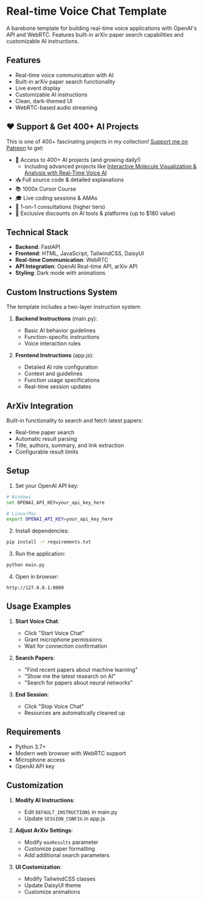 # Real-time Voice Chat Template

A barebone template for building real-time voice applications with OpenAI's API and WebRTC. Features built-in arXiv paper search capabilities and customizable AI instructions.

## Features

- Real-time voice communication with AI
- Built-in arXiv paper search functionality
- Live event display
- Customizable AI instructions
- Clean, dark-themed UI
- WebRTC-based audio streaming

## ❤️ Support & Get 400+ AI Projects

This is one of 400+ fascinating projects in my collection! [Support me on Patreon](https://www.patreon.com/c/echohive42/membership) to get:

- 🎯 Access to 400+ AI projects (and growing daily!)
  - Including advanced projects like [Interactive Molecule Visualization &amp; Analysis with Real-Time Voice AI](https://www.patreon.com/posts/molecule-webapp-118208752)
- 📥 Full source code & detailed explanations
- 📚 1000x Cursor Course
- 🎓 Live coding sessions & AMAs
- 💬 1-on-1 consultations (higher tiers)
- 🎁 Exclusive discounts on AI tools & platforms (up to $180 value)

## Technical Stack

- **Backend**: FastAPI
- **Frontend**: HTML, JavaScript, TailwindCSS, DaisyUI
- **Real-time Communication**: WebRTC
- **API Integration**: OpenAI Real-time API, arXiv API
- **Styling**: Dark mode with animations

## Custom Instructions System

The template includes a two-layer instruction system:

1. **Backend Instructions** (main.py):

   - Basic AI behavior guidelines
   - Function-specific instructions
   - Voice interaction rules
2. **Frontend Instructions** (app.js):

   - Detailed AI role configuration
   - Context and guidelines
   - Function usage specifications
   - Real-time session updates

## ArXiv Integration

Built-in functionality to search and fetch latest papers:

- Real-time paper search
- Automatic result parsing
- Title, authors, summary, and link extraction
- Configurable result limits

## Setup

1. Set your OpenAI API key:

```bash
# Windows
set OPENAI_API_KEY=your_api_key_here

# Linux/Mac
export OPENAI_API_KEY=your_api_key_here
```

2. Install dependencies:

```bash
pip install -r requirements.txt
```

3. Run the application:

```bash
python main.py
```

4. Open in browser:

```
http://127.0.0.1:8000
```

## Usage Examples

1. **Start Voice Chat**:

   - Click "Start Voice Chat"
   - Grant microphone permissions
   - Wait for connection confirmation
2. **Search Papers**:

   - "Find recent papers about machine learning"
   - "Show me the latest research on AI"
   - "Search for papers about neural networks"
3. **End Session**:

   - Click "Stop Voice Chat"
   - Resources are automatically cleaned up

## Requirements

- Python 3.7+
- Modern web browser with WebRTC support
- Microphone access
- OpenAI API key

## Customization

1. **Modify AI Instructions**:

   - Edit `DEFAULT_INSTRUCTIONS` in main.py
   - Update `SESSION_CONFIG` in app.js
2. **Adjust ArXiv Settings**:

   - Modify `maxResults` parameter
   - Customize paper formatting
   - Add additional search parameters
3. **UI Customization**:

   - Modify TailwindCSS classes
   - Update DaisyUI theme
   - Customize animations
